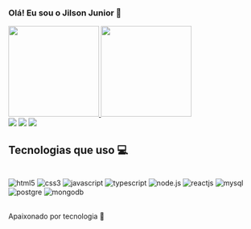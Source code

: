 ### Olá! Eu sou o Jilson Junior 👋
<div>
  <a href="https://github.com/jilsonmartins">
  <img height="180em" src="https://github-readme-stats.vercel.app/api?username=jilsonmartins&show_icons=true&theme=dracula&include_all_commits=true&count_private=true"/>
  <img height="180em" src="https://github-readme-stats.vercel.app/api/top-langs/?username=jilsonmartins&layout=compact&langs_count=7&theme=dracula"/>
</div>

 
<div> 
  <a href="https://instagram.com/marttins_junior" target="_blank"><img src="https://img.shields.io/badge/-Instagram-%23E4405F?style=for-the-badge&logo=instagram&logoColor=white" target="_blank"></a>
  <a href = "mailto:jilsonmartins.jr@gmail.com"><img src="https://img.shields.io/badge/-Gmail-%23333?style=for-the-badge&logo=gmail&logoColor=white" target="_blank"></a>
  <a href="https://www.linkedin.com/in/jilson-martins-jr/" target="_blank"><img src="https://img.shields.io/badge/-LinkedIn-%230077B5?style=for-the-badge&logo=linkedin&logoColor=white" target="_blank"></a> 
</div>

## Tecnologias que uso 💻

<div Style="display: inline_block"><br/>
<img align="center" alt="html5"src="https://img.shields.io/badge/HTML5-E34F26?style=for-the-badge&logo=html5&logoColor=white"/>
<img align="center" alt="css3"src="https://img.shields.io/badge/CSS3-1572B6?style=for-the-badge&logo=css3&logoColor=white"/>
<img align="center" alt="javascript"src="https://img.shields.io/badge/JavaScript-323330?style=for-the-badge&logo=javascript&logoColor=F7DF1E"/>
<img align="center" alt="typescript"src="https://img.shields.io/badge/TypeScript-007ACC?style=for-the-badge&logo=typescript&logoColor=white"/>
<img align="center" alt="node.js"src="https://img.shields.io/badge/Node.js-43853D?style=for-the-badge&logo=node.js&logoColor=white"/>
<img align="center" alt="reactjs"src="https://img.shields.io/badge/React-20232A?style=for-the-badge&logo=react&logoColor=61DAFB"/>
<img align="center" alt="mysql"src="https://img.shields.io/badge/MySQL-00000F?style=for-the-badge&logo=mysql&logoColor=white"/>
<img align="center" alt="postgre"src="https://img.shields.io/badge/PostgreSQL-316192?style=for-the-badge&logo=postgresql&logoColor=white"/>
<img align="center" alt="mongodb"src="https://img.shields.io/badge/MongoDB-4EA94B?style=for-the-badge&logo=mongodb&logoColor=white"/>
</div><br/>

Apaixonado por tecnologia 🚀
